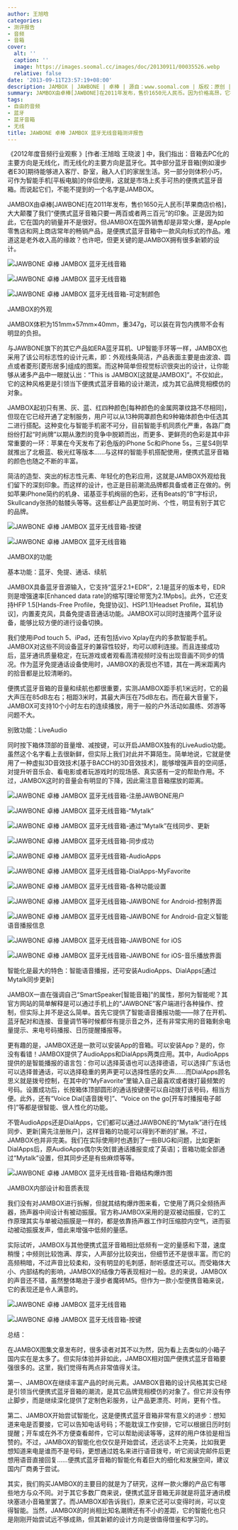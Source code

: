 ```yaml
---
author: 王旭晗
categories:
- 测评报告
- 音频
- 音箱
cover:
  alt: ''
  caption: ''
  image: https://images.soomal.cc/images/doc/20130911/00035526.webp
  relative: false
date: '2013-09-11T23:57:19+08:00'
description: JAMBOX | JAWBONE | 卓棒 | 源自：www.soomal.com | 版权：原创 |  平均/总评分：08.36/117
summary: JAMBOX由卓棒[JAWBONE]在2011年发布，售价1650元人民币。因为价格高昂，它在国内的销量并不是很好。但JAMBOX在国外销售却是非常火爆，是Apple零售店和网上商店常年的畅销产品，是便携式蓝牙音箱中一款风向标式的作品。难道这是老外收入高的缘故？也许吧，但更关键的是其拥有很多新颖的设计和功能。
tags:
- 自由的音频
- 蓝牙
- 蓝牙音箱
- 无线
title: JAWBONE 卓棒 JAMBOX 蓝牙无线音箱测评报告
---
```


《2012年度音频行业观察 》[作者:王旭晗 王晓波 ]
中，我们指出：音箱去PC化的主要方向是无线化，而无线化的主要方向是蓝牙化。其中部分蓝牙音箱[例如漫步者E30]期待能够进入客厅、卧室，融入人们的家居生活。另一部分则体积小巧，可作为智能手机[平板电脑]的伴侣使用，这就是市场上炙手可热的便携式蓝牙音箱。而说起它们，不能不提到的一个名字是JAMBOX。



JAMBOX由卓棒[JAWBONE]在2011年发布，售价1650元人民币[苹果商店价格]，大大颠覆了我们“便携式蓝牙音箱只要一两百或者两三百元”的印象。正是因为如此，它在国内的销量并不是很好。但JAMBOX在国外销售却是非常火爆，是Apple零售店和网上商店常年的畅销产品，是便携式蓝牙音箱中一款风向标式的作品。难道这是老外收入高的缘故？也许吧，但更关键的是JAMBOX拥有很多新颖的设计。



![JAWBONE 卓棒 JAMBOX 蓝牙无线音箱](https://images.soomal.cc/images/doc/20130721/00033686.webp)



![JAWBONE 卓棒 JAMBOX 蓝牙无线音箱](https://images.soomal.cc/images/doc/20130721/00033693.webp)



![JAWBONE 卓棒 JAMBOX 蓝牙无线音箱-可定制颜色](https://images.soomal.cc/images/doc/20130911/00035524.webp)



JAMBOX的外观



JAMBOX体积为151mm×57mm×40mm，重347g，可以装在背包内携带不会有明显的负担。



与JAWBONE旗下的其它产品如ERA蓝牙耳机、UP智能手环等一样，JAMBOX也采用了该公司标志性的设计元素，即：外观线条简洁，产品表面主要是由波浪、圆点或者菱形[菱形居多]组成的图案。而这种简单但视觉标识很突出的设计，让你能够从诸多产品中一眼就认出：“This is JAMBOX[这就是JAMBOX]”。不仅如此，它的这种风格更是引领当下便携式蓝牙音箱的设计潮流，成为其它品牌竞相模仿的对象。



JAMBOX起初只有黑、灰、蓝、红四种颜色[每种颜色的金属网罩纹路不尽相同]，但现在它已经开通了定制服务，用户可以从13种网罩颜色和9种箱体颜色中任选其二进行搭配。这种变化与智能手机密不可分，目前智能手机同质化严重，各路厂商纷纷打起“时尚牌”以期从激烈的竞争中脱颖而出，而更多、更鲜亮的色彩是其中非常重要的一环：苹果在今天发布了彩色版的iPhone 5c和iPhone 5s，三星S4则早就推出了北极蓝、极光红等版本……与这样的智能手机搭配使用，便携式蓝牙音箱的颜色也随之不断的丰富。



简洁的造型、突出的标志性元素、年轻化的色彩应用，这就是JAMBOX外观给我们留下的深刻印象。而这样的设计，也正是目前潮流品牌都具备或者正在做的。例如苹果iPhone简约的机身、诺基亚手机绚丽的色彩，还有Beats的“B”字标识，Skullcandy张扬的骷髅头等等。这些都让产品更加时尚、个性，明显有别于其它的品牌。



![JAWBONE 卓棒 JAMBOX 蓝牙无线音箱-按键](https://images.soomal.cc/images/doc/20130721/00033700.webp)



![JAWBONE 卓棒 JAMBOX 蓝牙无线音箱](https://images.soomal.cc/images/doc/20130721/00033703.webp)



JAMBOX的功能



基本功能：蓝牙、免提、通话、续航



JAMBOX具备蓝牙音源输入，它支持“蓝牙2.1+EDR”，2.1是蓝牙的版本号，EDR则是增强速率[Enhanced data rate]的缩写[理论带宽为2.1Mpbs]。此外，它还支持HFP 1.5[Hands-Free Profile，免提协议]、HSP1.1[Headset Profile，耳机协议]，内置麦克风，具备免提语音通话功能。JAMBOX可以同时连接两个蓝牙设备，能够比较方便的进行设备切换。



我们使用iPod touch 5、iPad，还有包括vivo Xplay在内的多款智能手机。JAMBOX对这些不同设备蓝牙的兼容性较好，均可以顺利连接。而且连接成功后，蓝牙通讯质量稳定，在玩游戏或者观看高清视频时没有出现音画不同步的情况。作为蓝牙免提通话设备使用时，JAMBOX的表现也不错，其在一两米距离内的拾音都是比较清晰的。



便携式蓝牙音箱的音量和续航也都很重要，实测JAMBOX距手机1米远时，它的最大声压在85dB左右；相距3米时，其最大声压在75dB左右。而在最大音量下，JAMBOX可支持10个小时左右的连续播放，用于一般的户外活动如晨练、郊游等问题不大。



别致功能：LiveAudio



同时按下箱体顶部的音量增、减按键，可以开启JAMBOX独有的LiveAudio功能。虽然这个名字看上去很新鲜，但实际上我们对此并不算陌生。简单地说，它就是使用了一种虚拟3D音效技术[基于BACCH的3D音效技术]，能够增强声音的空间感，对提升听音乐会、看电影或者玩游戏时的现场感、真实感有一定的帮助作用。不过，JAMBOX这时的音量会有明显的下降，因此需注意音箱摆放的距离。



![JAWBONE 卓棒 JAMBOX 蓝牙无线音箱-注册JAWBONE用户](https://images.soomal.cc/images/doc/20130911/00035512.webp)



![JAWBONE 卓棒 JAMBOX 蓝牙无线音箱-“Mytalk”](https://images.soomal.cc/images/doc/20130911/00035513_01.webp)



![JAWBONE 卓棒 JAMBOX 蓝牙无线音箱-通过“Mytalk”在线同步、更新](https://images.soomal.cc/images/doc/20130911/00035514_01.webp)



![JAWBONE 卓棒 JAMBOX 蓝牙无线音箱-同步成功](https://images.soomal.cc/images/doc/20130911/00035515_01.webp)



![JAWBONE 卓棒 JAMBOX 蓝牙无线音箱-AudioApps](https://images.soomal.cc/images/doc/20130911/00035516_01.webp)



![JAWBONE 卓棒 JAMBOX 蓝牙无线音箱-DialApps-MyFavorite](https://images.soomal.cc/images/doc/20130911/00035517_01.webp)



![JAWBONE 卓棒 JAMBOX 蓝牙无线音箱-各种功能设置](https://images.soomal.cc/images/doc/20130911/00035518_01.webp)



![JAWBONE 卓棒 JAMBOX 蓝牙无线音箱-JAWBONE for Android-控制界面](https://images.soomal.cc/images/doc/20130911/00035519_01.webp)



![JAWBONE 卓棒 JAMBOX 蓝牙无线音箱-JAWBONE for Android-自定义智能语音播报信息](https://images.soomal.cc/images/doc/20130911/00035520_01.webp)



![JAWBONE 卓棒 JAMBOX 蓝牙无线音箱-JAWBONE for iOS](https://images.soomal.cc/images/doc/20130911/00035521_01.webp)



![JAWBONE 卓棒 JAMBOX 蓝牙无线音箱-JAWBONE for iOS-音乐播放界面](https://images.soomal.cc/images/doc/20130911/00035522_01.webp)



智能化是最大的特色：智能语音播报，还可安装AudioApps、DialApps[通过Mytalk同步更新]



JAMBOX一直在强调自己“SmartSpeaker[智能音箱]”的属性，那何为智能呢？其官方网站的简单解释是可以通过手机上的“JAWBONE”客户端进行各种操作、控制，但实际上并不是这么简单。首先它提供了智能语音播报功能――除了在开机、蓝牙配对和连接、音量调节等时候都伴有提示音之外，还有非常实用的音箱剩余电量提示、来电号码播报、日历提醒播报等。



更有趣的是，JAMBOX还是一款可以安装App的音箱。可以安装App？是的，你没有看错！JAMBOX提供了AudioApps和DialApps两类应用。其中，AudioApps提供的是智能播报的语言包：你可以选择英语也可以选择德语，可以选择广东话也可以选择普通话，可以选择稳重的男声更可以选择性感的女声……而DialApps顾名思义就是拨号控制，在其中的“MyFavorite”里输入自己最喜欢或者拨打最频繁的号码。设置成功后，长按箱体顶部圆形的通话按键便可以自动拨打该号码，相当方便。此外，还有“Voice Dial[语音拨号]”、“Voice on the go[开车时播报电子邮件]”等都是很智能、很人性化的功能。



不管AudioApps还是DialApps，它们都可以通过JAWBONE的“Mytalk”进行在线同步、更新[需先注册账户]，这样音箱的功能可以得到不断的扩展。不过，JAMBOX也并非完美。我们在实际使用时也遇到了一些BUG和问题，比如更新DialApps后，原AudioApps偶尔失效[普通话播报变成了英语]；音箱功能全部通过“Mytalk”设置，但其同步还是有些麻烦等等。



![JAWBONE 卓棒 JAMBOX 蓝牙无线音箱-音箱结构爆炸图](https://images.soomal.cc/images/doc/20130911/00035523.webp)



JAMBOX内部设计和音质表现



我们没有对JAMBOX进行拆解，但就其结构爆炸图来看，它使用了两只全频扬声器，扬声器中间设计有被动振膜。官方称JAMBOX采用的是双被动振膜，它的工作原理其实与单被动振膜是一样的，都是依靠扬声器工作时压缩腔内空气，进而驱动被动振膜发声，借此来增强中低频的量感。



实际试听，JAMBOX与其他便携式蓝牙音箱相比低频有一定的量感和下潜，速度稍慢；中频则比较饱满、厚实，人声部分比较突出，但细节还不是很丰富。而它的高频稍暗，不过声音比较柔和，没有明显的毛刺感，耐听感度还可以。而受箱体大小、内部结构的影响，JAMBOX的结像力等表现相对一般。总的来说，JAMBOX的声音还不错，虽然整体略逊于漫步者魔砖M5。但作为一款小型便携音箱来说，它的表现还是令人满意的。



![JAWBONE 卓棒 JAMBOX 蓝牙无线音箱](https://images.soomal.cc/images/doc/20130721/00033687.webp)



![JAWBONE 卓棒 JAMBOX 蓝牙无线音箱-按键](https://images.soomal.cc/images/doc/20130721/00033689.webp)



总结：



在JAMBOX图集文章发布时，很多读者对其不以为然，因为看上去类似的小箱子国内实在是太多了。但实际体验并非如此，JAMBOX相对国产便携式蓝牙音箱要强很多的。这里，我们觉得有两点非常值得关注。



第一、JAMBOX在继续丰富产品的时尚元素。JAMBOX音箱的设计风格其实已经是引领当代便携式蓝牙音箱的潮流，是其它品牌竞相模仿的对象了。但它并没有停止脚步，而是继续深化提供了定制色彩服务，让产品更漂亮、时尚，更有个性。



第二、JAMBOX开始尝试智能化，这是便携式蓝牙音箱非常有意义的进步：想知道来电是否要接，它可以告知电话号码；不能耽误工作安排，它可以根据日历时刻提醒；开车或在外不方便查看邮件，它可以帮助阅读等等，这样的用户体验是相当赞的。不过，JAMBOX的智能化也仅仅是开始尝试，还远谈不上完美，比如我更想知道来电是谁而不是号码，更想通过姓名来进行语音拨号，听它阅读完邮件后更想用语音直接回复……便携式蓝牙音箱的智能化有着巨大的细化和发展空间，建议国内厂商勇于尝试。



其实，我们购买JAMBOX的主要目的就是为了研究，这样一款火爆的产品它有哪些地方与众不同。对于其它多数厂商来说，便携式蓝牙音箱无非就是将蓝牙通讯模块塞进小音箱里罢了。而JAMBOX却告诉我们，原来它还可以变得时尚，可以变得智能。当然，JAMBOX的时尚相比知名潮牌还有不小的差距，它的智能化也只是刚刚开始尝试远不够成熟，但其新颖的设计方向是很值得借鉴和学习的。